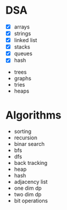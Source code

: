 # DSA
  - [x] arrays
  - [x] strings
  - [x] linked list
  - [x] stacks
  - [x] queues
  - [x] hash
  - trees
  - graphs
  - tries
  - heaps
# Algorithms
  - sorting
  - recursion
  - binar search
  - bfs
  - dfs
  - back tracking
  - heap
  - hash
  - adjacency list
  - one dim dp
  - two dim dp
  - bit operations

